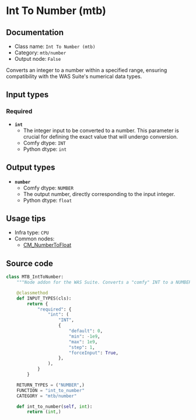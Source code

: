 # Int To Number (mtb)
## Documentation
- Class name: `Int To Number (mtb)`
- Category: `mtb/number`
- Output node: `False`

Converts an integer to a number within a specified range, ensuring compatibility with the WAS Suite's numerical data types.
## Input types
### Required
- **`int`**
    - The integer input to be converted to a number. This parameter is crucial for defining the exact value that will undergo conversion.
    - Comfy dtype: `INT`
    - Python dtype: `int`
## Output types
- **`number`**
    - Comfy dtype: `NUMBER`
    - The output number, directly corresponding to the input integer.
    - Python dtype: `float`
## Usage tips
- Infra type: `CPU`
- Common nodes:
    - [CM_NumberToFloat](../../ComfyMath/Nodes/CM_NumberToFloat.md)



## Source code
```python
class MTB_IntToNumber:
    """Node addon for the WAS Suite. Converts a "comfy" INT to a NUMBER."""

    @classmethod
    def INPUT_TYPES(cls):
        return {
            "required": {
                "int": (
                    "INT",
                    {
                        "default": 0,
                        "min": -1e9,
                        "max": 1e9,
                        "step": 1,
                        "forceInput": True,
                    },
                ),
            }
        }

    RETURN_TYPES = ("NUMBER",)
    FUNCTION = "int_to_number"
    CATEGORY = "mtb/number"

    def int_to_number(self, int):
        return (int,)

```
